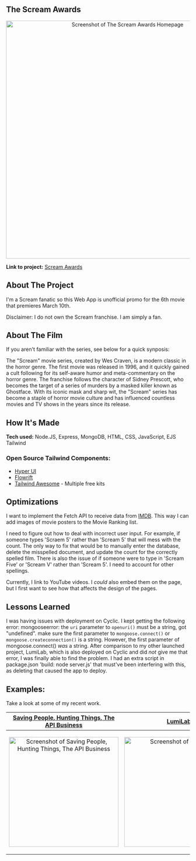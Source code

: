 ## The Scream Awards

<p align="center">
<img alt="Screenshot of The Scream Awards Homepage" width="650" src="https://user-images.githubusercontent.com/111663583/221277080-8b161467-caae-4d5a-af2c-7c31bcc25794.gif"></img>
</p>



**Link to project:** [Scream Awards](https://screamawards.cyclic.app/)

## About The Project

I'm a Scream fanatic so this Web App is unofficial promo for the 6th movie that premieres March 10th.

Disclaimer: I do not own the Scream franchise. I am simply a fan.

## About The Film

If you aren't familiar with the series, see below for a quick synposis:

The "Scream" movie series, created by Wes Craven, is a modern classic in the horror genre. The first movie was released in 1996, and it quickly gained a cult following for its self-aware humor and meta-commentary on the horror genre. The franchise follows the character of Sidney Prescott, who becomes the target of a series of murders by a masked killer known as Ghostface. With its iconic mask and sharp wit, the "Scream" series has become a staple of horror movie culture and has influenced countless movies and TV shows in the years since its release.

## How It's Made

**Tech used:**  Node.JS, Express, MongoDB, HTML, CSS, JavaScript, EJS Tailwind

### Open Source Tailwind Components:
- [Hyper UI](https://www.hyperui.dev/)
- [Flowrift](https://flowrift.com/c/cta)
- [Tailwind Awesome](https://www.tailwindawesome.com/?price=free&type=kit) - Multiple free kits

## Optimizations

I want to implement the Fetch API to receive data from [IMDB](https://developer.imdb.com/). This way I can add images of movie posters to the Movie Ranking list. 

I need to figure out how to deal with incorrect user input. For example, if someone types 'Scraem 5' rather than 'Scream 5' that will mess with the count. The only way to fix that would be to manually enter the database, delete the misspelled document, and update the count for the correctly spelled film. There is also the issue of if someone were to type in 'Scream Five' or 'Scream V' rather than 'Scream 5'. I need to account for other spellings.

Currently, I link to YouTube videos. I *could* also embed them on the page, but I first want to see how that affects the design of the pages.

## Lessons Learned

I was having issues with deployment on Cyclic. I kept getting the following error: mongooseerror: the `uri` parameter to `openuri()` must be a string, got "undefined". make sure the first parameter to `mongoose.connect()` or `mongoose.createconnection()` is a string. However, the first parameter of mongoose.connect() *was* a string. After comparison to my other launched project, LumiLab, which is also deployed on Cyclic and did *not* give me that error, I was finally able to find the problem. I had an extra script in package.json 'build: node server.js' that must've been interfering with this, as deleting that caused the app to deploy.  

## Examples:

Take a look at some of my recent work.

| [Saving People, Hunting Things, The API Business](https://github.com/nicoledicochea/savingPeople-huntingThings-theApiBusiness) | [LumiLab](https://github.com/nicoledicochea/lumi-lab) |
|--|--|
| <p align="center"><img alt="Screenshot of Saving People, Hunting Things, The API Business" width="300" src="https://user-images.githubusercontent.com/111663583/201507344-ad0ea063-1408-4794-ad52-dde4f7f3b189.gif"></img></p> |  <p align="center"><img alt="Screenshot of LumiLab" width="300" src="https://user-images.githubusercontent.com/111663583/218010069-7eb61449-b943-4c96-a258-589ba5f93c21.gif"></img></p> |
